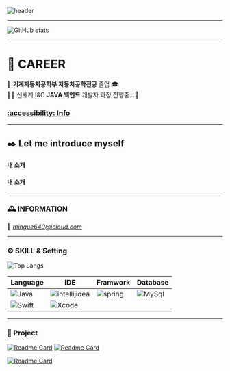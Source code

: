 <!--
[![Typing SVG](https://readme-typing-svg.demolab.com?font=Ubuntu&size=30&pause=1000&color=0019CF&width=435&lines=😄+HI+!+Dabin+World+!+!+!)](https://git.io/typing-svg)
***

<pre><code>
public class helloWorld {
  public static void main(String[] args) {
    System.out.println("Hello, My name is dabin!");
  }
}
</code></pre>
-->
![header](https://capsule-render.vercel.app/api?type=transparent&color=timeGradient&text=Welcome%20to%20MINGYU's%20GitHub%20💻&animation=fadeIn&fontSize=35&fontAlignY=40&fontAlign=60&height=180)

***
![GitHub stats](https://github-readme-stats.vercel.app/api?username=Gyunorld&show_icons=true&theme=dracula&count_private=true)
***  

# 👊 CAREER 

🏫 __기계자동차공학부 자동차공학전공__  졸업 🎓  
👨‍💻 신세계 I&C **JAVA 백엔드** 개발자 과정 진행중...🔄

### [:accessibility: Info](notion링크)
--- 
## ✒️ Let me introduce myself

####  내 소개

####  내 소개



--- 
### 🕰️ INFORMATION 

📧 *mingue640@icloud.com*

--- 
### ⚙️ SKILL & Setting 

![Top Langs](https://github-readme-stats.vercel.app/api/top-langs/?username=Gyunorld&hide=html)

| Language | IDE | Framwork | Database |
|-----|-----|-----|-----|
|<img alt="Java" src ="https://img.shields.io/badge/Java-000000.svg?&style=for-the-badge&logo=Java&logoColor=white"/> | <img alt="intellijidea" src ="https://img.shields.io/badge/intellij-000000.svg?&style=for-the-badge&logo=intellijidea&logoColor=#000000"/> | <img alt="spring" src ="https://img.shields.io/badge/spring-000000.svg?&style=for-the-badge&logo=spring&logoColor=white"/> | <img alt="MySql" src ="https://img.shields.io/badge/MySql-000000.svg?&style=for-the-badge&logo=MySqle&logoColor=#092E20"/> |
|<img alt="Swift" src ="https://img.shields.io/badge/Swift-FA7343?style=for-the-badge&logo=swift&logoColor=white"/>|<img alt="Xcode" src ="https://img.shields.io/badge/Xcode-007ACC?style=for-the-badge&logo=Xcode&logoColor=white">|||



--- 
### 🤯 Project 

[![Readme Card](https://github-readme-stats.vercel.app/api/pin/?username=Gyunorld&repo=shop-ssgnack)](https://github.com/Gyunorld/shop-ssgnack)
[![Readme Card](https://github-readme-stats.vercel.app/api/pin/?username=Gyunorld&repo=wms-3355ABC)](https://github.com/Gyunorld/wms-3355ABC)


[![Readme Card](https://github-readme-stats.vercel.app/api/pin/?username=Gyunorld&repo=swift_study)](https://github.com/Gyunorld/swift_study)
<!--[![Readme Card](https://github-readme-stats.vercel.app/api/pin/?username=dabbbin&repo=Swim_Admin)](https://github.com/dabbbin/Swim_Admin) -->
